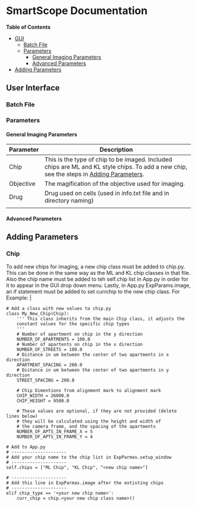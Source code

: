 # SmartScope Documentation

**Table of Contents**

- [GUI](#User-Interface)
  - [Batch File](#Batch-File)
  - [Parameters](#Parameters)
    - [General Imaging Parameters](#General-Imaging-Parameters)
    - [Advanced Parameters](#General-Imaging-Parameters)
- [Adding Parameters](#Adding-Parameters)
    

## User Interface
### Batch File

### Parameters
#### General Imaging Parameters
| Parameter     | Description   |
| ------------- | ------------- |
| Chip          | This is the type of chip to be imaged. Included chips are ML and KL style chips. To add a new chip, see the steps in [Adding Parameters](#Adding-Parameters).|
| Objective | The magification of the objective used for imaging. |
| Drug | Drug used on cells (used in info.txt file and in directory naming) |
| | | 
#### Advanced Parameters

## Adding Parameters
### Chip
 To add new chips for imaging, a new chip class must be added to chip.py. This can be done in the same way as the ML and KL chip classes in that file. Also the chip name must be added to teh self.chip list in App.py in order for it to appear in the GUI drop down menu. Lastly, in App.py ExpParams.image, an if statement must be added to set currchip to the new chip class. For Example: |
```
# Add a class with new values to chip.py 
class My_New_Chip(Chip):
    ''' This class inherits from the main Chip class, it adjusts the 
    constant values for the specific chip types
    '''
    # Number of apartment on chip in the y direction
    NUMBER_OF_APARTMENTS = 100.0
    # Number of apartents on chip in the x direction
    NUMBER_OF_STREETS = 100.0
    # Distance in um between the center of two apartments in x direction
    APARTMENT_SPACING = 200.0
    # Distance in um between the center of two apartments in y direction
    STREET_SPACING = 200.0

    # Chip Dimentions from alignment mark to alignment mark
    CHIP_WIDTH = 26000.0
    CHIP_HEIGHT = 9500.0

    # These values are optional, if they are not provided (delete lines below)
    # they will be calculated using the height and width of 
    # the camera frame, and the spacing of the apartments
    NUMBER_OF_APTS_IN_FRAME_X = 5
    NUMBER_OF_APTS_IN_FRAME_Y = 4
```
```
# Add to App.py
# ---------------------
# Add your chip name to the chip list in ExpParmas.setup_window
# ---------------------
self.chips = ["ML Chip", "KL Chip", "<new chip name>"]

# ---------------------
# Add this line in ExpParmas.image after the extisting chips 
# ---------------------
elif chip_type == '<your new chip name>':
    curr_chip = chip.<your new chip class name>()
``` 
### 